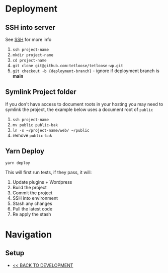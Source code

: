 # Deployment

## SSH into server

See [SSH](ssh.md) for more info

1. `ssh project-name`
2. `mkdir project-name`
3. `cd project-name`
4. `git clone git@github.com:tetloose/tetloose-wp.git`
5. `git checkout -b {deployment-branch}` - ignore if deployment branch is **main**

## Symlink Project folder

If you don't have access to document roots in your hosting you may need to symlink the project, the example below uses a document root of `public`

1. `ssh project-name`
2. `mv public public-bak`
3. `ln -s ~/project-name/web/ ~/public`
4. remove `public-bak`

## Yarn Deploy

`yarn deploy`

This will first run tests, if they pass, it will:

1. Update plugins + Wordpress
2. Build the project
3. Commit the project
4. SSH into environment
5. Stash any changes
6. Pull the latest code
7. Re apply the stash

# Navigation

## Setup

- [<< BACK TO DEVELOPMENT](index.md)
